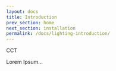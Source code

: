 ```yaml
---
layout: docs
title: Introduction
prev_section: home
next_section: installation
permalink: /docs/lighting-introduction/
---
```


CCT


Lorem Ipsum...